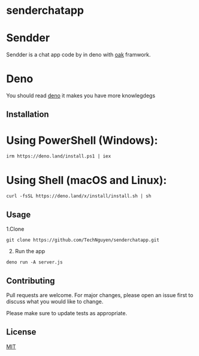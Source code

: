 # senderchatapp

# Sendder

Sendder is a chat app code by in deno with [oak]() framwork.

# Deno
You should read [deno](https://deno.com) it makes you have more knowlegdegs

## Installation
# Using PowerShell (Windows):
```
irm https://deno.land/install.ps1 | iex
```
# Using Shell (macOS and Linux):
```
curl -fsSL https://deno.land/x/install/install.sh | sh
```

## Usage
1.Clone
```
git clone https://github.com/TechNguyen/senderchatapp.git
```
2. Run the app
```
deno run -A server.js
```

## Contributing

Pull requests are welcome. For major changes, please open an issue first
to discuss what you would like to change.

Please make sure to update tests as appropriate.

## License

[MIT](https://choosealicense.com/licenses/mit/)